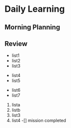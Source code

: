 # Daily Learning
## Morning Planning
## Review
- list1
- list2
- list3
+ list4
+ list5
* list6
* list7
1. lista
2. listb
3. list3
5. list4
-[] mission completed
